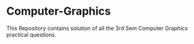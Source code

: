 # Computer-Graphics
This Repository contains solution of all the 3rd Sem Computer Graphics practical questions.
